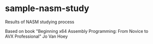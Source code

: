 # sample-nasm-study
Results of NASM studying process

Based on book "Beginning x64 Assembly Programming: From Novice to AVX Professional" Jo Van Hoey
